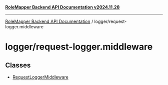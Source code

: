 [**RoleMapper Backend API Documentation v2024.11.28**](../../README.md)

***

[RoleMapper Backend API Documentation](../../modules.md) / logger/request-logger.middleware

# logger/request-logger.middleware

## Classes

- [RequestLoggerMiddleware](classes/RequestLoggerMiddleware.md)
